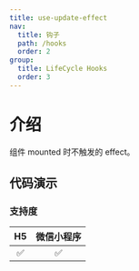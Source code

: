 ```yaml
---
title: use-update-effect
nav:
  title: 钩子
  path: /hooks
  order: 2
group:
  title: LifeCycle Hooks
  order: 3
---
```


# 介绍

组件 mounted 时不触发的 effect。

## 代码演示

<code src="./demo/index"></code>

### 支持度

| H5  | 微信小程序 |
| :-: | :--------: |
| ✅  |     ✅     |
